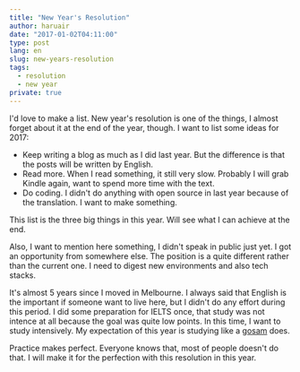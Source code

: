 ```yaml
---
title: "New Year's Resolution"
author: haruair
date: "2017-01-02T04:11:00"
type: post
lang: en
slug: new-years-resolution
tags:
  - resolution
  - new year
private: true
---
```


I'd love to make a list. New year's resolution is one of the things, I almost
forget about it at the end of the year, though. I want to list some ideas for
2017:

- Keep writing a blog as much as I did last year. But the difference is that the
posts will be written by English.
- Read more. When I read something, it still very slow. Probably I will grab
Kindle again, want to spend more time with the text.
- Do coding. I didn't do anything with open source in last year because of the
translation. I want to make something.

This list is the three big things in this year. Will see what I can achieve at
the end.

Also, I want to mention here something, I didn't speak in public just yet. I got
an opportunity from somewhere else. The position is a quite different rather
than the current one. I need to digest new environments and also tech stacks.

It's almost 5 years since I moved in Melbourne. I always said that English is
the important if someone want to live here, but I didn't do any effort
during this period. I did some preparation for IELTS once, that study was not
intence at all because the goal was quite low points. In this time, I want to
study intensively. My expectation of this year is studying like a
[gosam](https://koreanteenlife.wordpress.com/2015/01/22/gosam/) does.

Practice makes perfect. Everyone knows that, most of people doesn't do that.
I will make it for the perfection with this resolution in this year.
